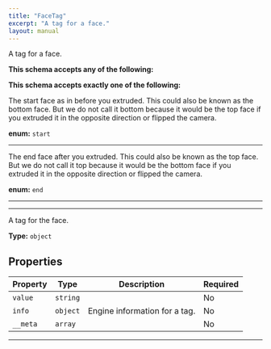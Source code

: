 ```yaml
---
title: "FaceTag"
excerpt: "A tag for a face."
layout: manual
---
```


A tag for a face.



**This schema accepts any of the following:**





**This schema accepts exactly one of the following:**

The start face as in before you extruded. This could also be known as the bottom face. But we do not call it bottom because it would be the top face if you extruded it in the opposite direction or flipped the camera.


**enum:** `start`






----
The end face after you extruded. This could also be known as the top face. But we do not call it top because it would be the bottom face if you extruded it in the opposite direction or flipped the camera.


**enum:** `end`






----




----
A tag for the face.


**Type:** `object`




## Properties

| Property | Type | Description | Required |
|----------|------|-------------|----------|
| `value` |`string`|  | No |
| `info` |`object`| Engine information for a tag. | No |
| `__meta` |`array`|  | No |


----





